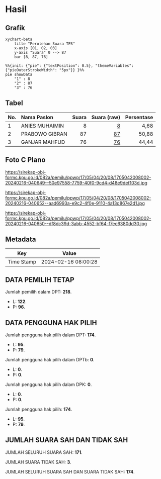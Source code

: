 # Hasil

## Grafik

```mermaid
xychart-beta
    title "Perolehan Suara TPS"
    x-axis [01, 02, 03]
    y-axis "Suara" 0 --> 87
    bar [8, 87, 76]
```

```mermaid
%%{init: {"pie": {"textPosition": 0.5}, "themeVariables": {"pieOuterStrokeWidth": "5px"}} }%%
pie showData
    "1" : 8
    "2" : 87
    "3" : 76
```

## Tabel

| No. | Nama Paslon    | Suara | Suara (raw) | Persentase |
|:--- |:-------------- | -----:| -----------:| ----------:|
| 1   | ANIES MUHAIMIN | 8     | [8][p-1]    | 4,68       |
| 2   | PRABOWO GIBRAN | 87    | [87][p-2]   | 50,88      |
| 3   | GANJAR MAHFUD  | 76    | [76][p-3]   | 44,44      |


[p-1]: https://github.com/gigit-pemilu/pemilu-2024-17-bengkulu/blob/main/pilpres/hitung-suara/sub/17-bengkulu/sub/05-seluma/sub/04-semidang-alas/sub/2008-renah-gajah-mati-i/sub/002-tps/sub/paslon-1.txt
[p-2]: https://github.com/gigit-pemilu/pemilu-2024-17-bengkulu/blob/main/pilpres/hitung-suara/sub/17-bengkulu/sub/05-seluma/sub/04-semidang-alas/sub/2008-renah-gajah-mati-i/sub/002-tps/sub/paslon-2.txt
[p-3]: https://github.com/gigit-pemilu/pemilu-2024-17-bengkulu/blob/main/pilpres/hitung-suara/sub/17-bengkulu/sub/05-seluma/sub/04-semidang-alas/sub/2008-renah-gajah-mati-i/sub/002-tps/sub/paslon-3.txt

## Foto C Plano

https://sirekap-obj-formc.kpu.go.id/082a/pemilu/ppwp/17/05/04/20/08/1705042008002-20240216-040649--50e97558-7759-40f0-9cd4-d48e9def103d.jpg

https://sirekap-obj-formc.kpu.go.id/082a/pemilu/ppwp/17/05/04/20/08/1705042008002-20240216-040652--aad6993a-e9c2-4f0e-9110-4a13d867e2d1.jpg

https://sirekap-obj-formc.kpu.go.id/082a/pemilu/ppwp/17/05/04/20/08/1705042008002-20240216-040650--df8dc39d-3abb-4552-bf64-f7ec6380dd30.jpg


## Metadata

| Key        | Value               |
| ---------- | ------------------- |
| Time Stamp | 2024-02-16 08:00:28 |


## DATA PEMILIH TETAP

Jumlah pemilih dalam DPT: **218**.
 * L: **122**.
 * P: **96**.

## DATA PENGGUNA HAK PILIH

Jumlah pengguna hak pilih dalam DPT: **174**.
 * L: **95**.
 * P: **79**.

Jumlah pengguna hak pilih dalam DPTb: **0**.
 * L: **0**.
 * P: **0**.

Jumlah pengguna hak pilih dalam DPK: **0**.
 * L: **0**.
 * P: **0**.

Jumlah pengguna hak pilih: **174**.
 * L: **95**.
 * P: **79**.

## JUMLAH SUARA SAH DAN TIDAK SAH

JUMLAH SELURUH SUARA SAH: **171**.

JUMLAH SUARA TIDAK SAH: **3**.

JUMLAH SELURUH SUARA SAH DAN SUARA TIDAK SAH: **174**.


